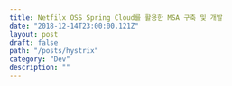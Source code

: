 ```yaml
---
title: Netfilx OSS Spring Cloud를 활용한 MSA 구축 및 개발
date: "2018-12-14T23:00:00.121Z"
layout: post
draft: false
path: "/posts/hystrix"
category: "Dev"
description: ""
---
```


##### 



```

```